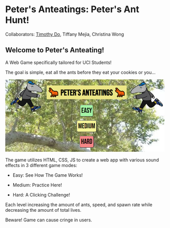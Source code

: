 # Peter's Anteatings: Peter's Ant Hunt!
Collaborators: <a href="https://github.com/dotimothy">Timothy Do</a>, Tiffany Mejia, Christina Wong

## Welcome to Peter's Anteating!
A Web Game specifically tailored for UCI Students!

The goal is simple, eat all the ants
before they eat your cookies or you...

<img src="media/welcome.PNG">

The game utilizes HTML, CSS, JS to create
a web app with various sound effects in 3 different game modes:

- Easy: See How The Game Works!

- Medium: Practice Here!

- Hard: A Clicking Challenge!

Each level increasing the amount of ants, speed, and spawn rate
while decreasing the amount of total lives.

Beware! Game can cause cringe in users.
